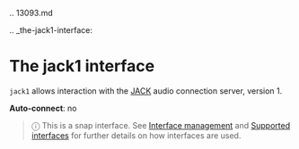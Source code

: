 .. 13093.md

.. _the-jack1-interface:

# The jack1 interface

`jack1` allows interaction with the [JACK](http://jackaudio.org/api/) audio connection server, version 1.

**Auto-connect**: no

> ⓘ  This is a snap interface. See [Interface management](interface-management.md) and [Supported interfaces](supported-interfaces.md) for further details on how interfaces are used.